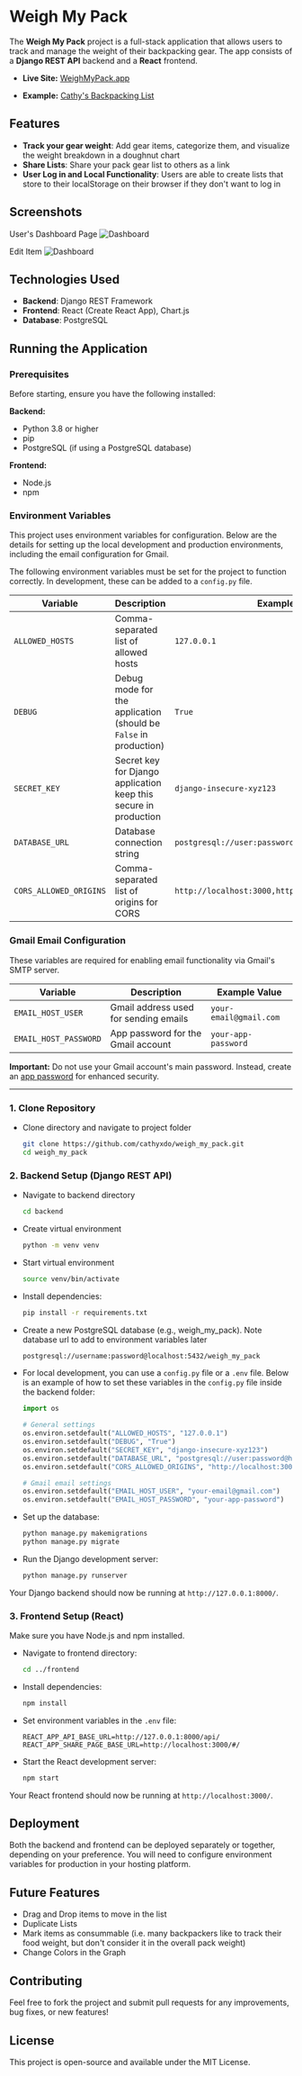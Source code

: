 # Weigh My Pack

The **Weigh My Pack** project is a full-stack application that allows users to track and manage the weight of their backpacking gear. The app consists of a **Django REST API** backend and a **React** frontend.

- **Live Site:** [WeighMyPack.app](https://weighmypack.app/)

- **Example:** [Cathy's Backpacking List](https://weighmypack.app/#/73vGDoxAvHST5jEdvjvmS5)

## Features

- **Track your gear weight**: Add gear items, categorize them, and visualize the weight breakdown in a doughnut chart
- **Share Lists**: Share your pack gear list to others as a link
- **User Log in and Local Functionality**: Users are able to create lists that store to their localStorage on their browser if they don't want to log in

## Screenshots
User's Dashboard Page
![Dashboard](screenshots/Dashboard.png)

Edit Item
![Dashboard](screenshots/EditItem.png)

## Technologies Used

- **Backend**: Django REST Framework
- **Frontend**: React (Create React App), Chart.js
- **Database**: PostgreSQL

## Running the Application
### Prerequisites

Before starting, ensure you have the following installed:

**Backend:**
- Python 3.8 or higher
- pip 
- PostgreSQL (if using a PostgreSQL database)

**Frontend:**
- Node.js 
- npm 

### Environment Variables
This project uses environment variables for configuration. Below are the details for setting up the local development and production environments, including the email configuration for Gmail.

The following environment variables must be set for the project to function correctly. In development, these can be added to a `config.py` file.

| Variable                | Description                                                       | Example Value                                           |
|-------------------------|-------------------------------------------------------------------|-------------------------------------------------------|
| `ALLOWED_HOSTS`         | Comma-separated list of allowed hosts                            | `127.0.0.1`                                           |
| `DEBUG`                 | Debug mode for the application (should be `False` in production) | `True`                                                |
| `SECRET_KEY`            | Secret key for Django application keep this secure in production| `django-insecure-xyz123`                              |
| `DATABASE_URL`          | Database connection string                                       | `postgresql://user:password@host:port/database_name`  |
| `CORS_ALLOWED_ORIGINS`  | Comma-separated list of origins for CORS                         | `http://localhost:3000,http://localhost:3001`         |

### Gmail Email Configuration

These variables are required for enabling email functionality via Gmail's SMTP server.

| Variable                | Description                              | Example Value                  |
|-------------------------|------------------------------------------|--------------------------------|
| `EMAIL_HOST_USER`       | Gmail address used for sending emails    | `your-email@gmail.com`         |
| `EMAIL_HOST_PASSWORD`   | App password for the Gmail account       | `your-app-password`            |

**Important:** Do not use your Gmail account's main password. Instead, create an [app password](https://support.google.com/accounts/answer/185833?hl=en) for enhanced security.

---

### 1. Clone Repository
- Clone directory and navigate to project folder
    ```bash
    git clone https://github.com/cathyxdo/weigh_my_pack.git
    cd weigh_my_pack
    ```
### 2. Backend Setup (Django REST API)
- Navigate to backend directory
    ```bash
    cd backend
    ```
- Create virtual environment
    ``` bash
    python -m venv venv
    ```
- Start virtual environment
    ``` bash
    source venv/bin/activate
    ```

- Install dependencies:
    ```bash
    pip install -r requirements.txt
    ```

- Create a new PostgreSQL database (e.g., weigh_my_pack). Note database url to add to environment variables later
    ```bash
    postgresql://username:password@localhost:5432/weigh_my_pack
    ```


- For local development, you can use a `config.py` file or a `.env` file. Below is an example of how to set these variables in the `config.py` file inside the backend folder:
    ```python
    import os

    # General settings
    os.environ.setdefault("ALLOWED_HOSTS", "127.0.0.1")
    os.environ.setdefault("DEBUG", "True")
    os.environ.setdefault("SECRET_KEY", "django-insecure-xyz123")
    os.environ.setdefault("DATABASE_URL", "postgresql://user:password@host:port/database_name")
    os.environ.setdefault("CORS_ALLOWED_ORIGINS", "http://localhost:3000,http://localhost:3001")

    # Gmail email settings
    os.environ.setdefault("EMAIL_HOST_USER", "your-email@gmail.com")
    os.environ.setdefault("EMAIL_HOST_PASSWORD", "your-app-password")
    ```
- Set up the database:
    ```bash
    python manage.py makemigrations
    python manage.py migrate
    ```

- Run the Django development server:
    ```bash
    python manage.py runserver
    ```

Your Django backend should now be running at `http://127.0.0.1:8000/`.

### 3. Frontend Setup (React)

Make sure you have Node.js and npm installed.
- Navigate to frontend directory:
    ```bash
    cd ../frontend
    ```

- Install dependencies:
    ```bash
    npm install
    ```

- Set environment variables in the `.env` file:
    ```env
    REACT_APP_API_BASE_URL=http://127.0.0.1:8000/api/
    REACT_APP_SHARE_PAGE_BASE_URL=http://localhost:3000/#/
    ```

- Start the React development server:
    ```bash
    npm start
    ```

Your React frontend should now be running at `http://localhost:3000/`.


## Deployment

Both the backend and frontend can be deployed separately or together, depending on your preference. You will need to configure environment variables for production in your hosting platform.

## Future Features

- Drag and Drop items to move in the list
- Duplicate Lists
- Mark items as consummable (i.e. many backpackers like to track their food weight, but don't consider it in the overall pack weight)
- Change Colors in the Graph

## Contributing

Feel free to fork the project and submit pull requests for any improvements, bug fixes, or new features!

## License

This project is open-source and available under the MIT License.
